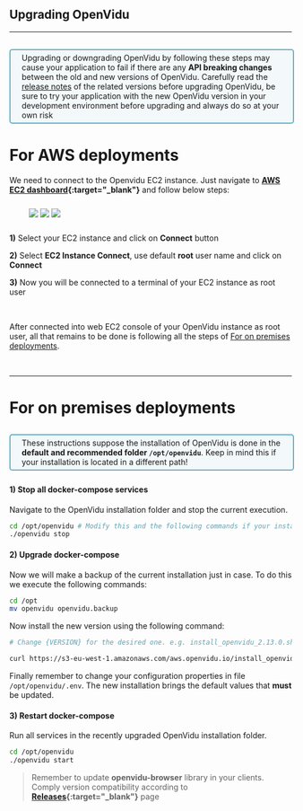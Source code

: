 <h2 id="section-title">Upgrading OpenVidu</h2>
<hr>

<div style="
    display: table;
    border: 2px solid #0088aa9e;
    border-radius: 5px;
    width: 100%;
    margin-top: 30px;
    margin-bottom: 25px;
    padding: 5px 0 5px 0;
    background-color: rgba(0, 136, 170, 0.04);"><div style="display: table-cell; vertical-align: middle">
    <i class="icon ion-android-alert" style="
    font-size: 50px;
    color: #0088aa;
    display: inline-block;
    padding-left: 25%;
"></i></div>
<div style="
    vertical-align: middle;
    display: table-cell;
    padding-left: 20px;
    padding-right: 20px;
    ">
      Upgrading or downgrading OpenVidu by following these steps may cause your application to fail if there are any <strong>API breaking changes</strong> between the old and new versions of OpenVidu. Carefully read the <a href="https://docs.openvidu.io/en/stable/releases/" target="_blank">release notes</a> of the related versions before upgrading OpenVidu, be sure to try your application with the new OpenVidu version in your development environment before upgrading and always do so at your own risk
</div>
</div>

# For AWS deployments

We need to connect to the Openvidu EC2 instance. Just navigate to **[AWS EC2 dashboard](https://console.aws.amazon.com/ec2#Instances){:target="_blank"}** and follow below steps:

<div class="row">
    <div class="upgrade-cf-steps" style="margin: 25px 35px 25px 35px">
        <a data-fancybox="gallery-upgrade-cf" data-caption="Click on 'Update' button" href="img/docs/upgrading/EC2_update1.png"><img class="img-responsive img-pro" style="max-width: 800px" src="img/docs/upgrading/EC2_update1.png"/></a>
        <a data-fancybox="gallery-upgrade-cf" data-caption="Select 'Use current template' and click on 'Next'" href="img/docs/upgrading/EC2_update2.png"><img class="img-responsive img-pro" style="max-width: 700px" src="img/docs/upgrading/EC2_update2.png"/></a>
        <a data-fancybox="gallery-upgrade-cf" data-caption="Change field 'OpenVidu Version'" href="img/docs/upgrading/EC2_update3.png"><img class="img-responsive img-pro" style="max-width: 600px" src="img/docs/upgrading/EC2_update3.png"/></a>
    </div>
    <div class="slick-captions">
      <div class="caption"><p><strong>1)</strong> Select your EC2 instance and click on <strong>Connect</strong> button</p></div>
      <div class="caption"><p><strong>2)</strong> Select <strong>EC2 Instance Connect</strong>, use default <strong>root</strong> user name and click on <strong>Connect</strong></p></div>
      <div class="caption"><p><strong>3)</strong> Now you will be connected to a terminal of your EC2 instance as root user</p></div>
    </div>
</div>

<br>

After connected into web EC2 console of your OpenVidu instance as root user, all that remains to be done is following all the steps of [For on premises deployments](#for-on-premises-deployments).

<br>

---

# For on premises deployments

<div style="
    display: table;
    border: 2px solid #0088aa9e;
    border-radius: 5px;
    width: 100%;
    margin-top: 30px;
    margin-bottom: 25px;
    padding: 5px 0 5px 0;
    background-color: rgba(0, 136, 170, 0.04);"><div style="display: table-cell; vertical-align: middle">
    <i class="icon ion-android-alert" style="
    font-size: 50px;
    color: #0088aa;
    display: inline-block;
    padding-left: 25%;
"></i></div>
<div style="
    vertical-align: middle;
    display: table-cell;
    padding-left: 20px;
    padding-right: 20px;
    ">
These instructions suppose the installation of OpenVidu is done in the <strong>default and recommended folder <code>/opt/openvidu</code></strong>. Keep in mind this if your installation is located in a different path!
</div>
</div>

#### 1) Stop all docker-compose services

Navigate to the OpenVidu installation folder and stop the current execution.

```bash
cd /opt/openvidu # Modify this and the following commands if your installation isn't done in the default path
./openvidu stop
```

#### 2) Upgrade docker-compose 

Now we will make a backup of the current installation just in case. To do this we execute the following commands:

```bash
cd /opt
mv openvidu openvidu.backup
```

Now install the new version using the following command:

```bash
# Change {VERSION} for the desired one. e.g. install_openvidu_2.13.0.sh

curl https://s3-eu-west-1.amazonaws.com/aws.openvidu.io/install_openvidu_{VERSION}.sh | bash
```

Finally remember to change your configuration properties in file `/opt/openvidu/.env`. The new installation brings the default values that **must** be updated.

#### 3) Restart docker-compose

Run all services in the recently upgraded OpenVidu installation folder.

```bash
cd /opt/openvidu
./openvidu start
```

> Remember to update **openvidu-browser** library in your clients. Comply version compatibility according to **[Releases](https://docs.openvidu.io/en/stable/releases){:target="_blank"}** page

<br><br>

<link rel="stylesheet" href="https://cdnjs.cloudflare.com/ajax/libs/fancybox/3.1.20/jquery.fancybox.min.css" />
<script src="https://cdnjs.cloudflare.com/ajax/libs/fancybox/3.1.20/jquery.fancybox.min.js"></script>
<script>
  $().fancybox({
    selector : '[data-fancybox]',
    infobar : true,
    arrows : false,
    loop: true,
    protect: true,
    transitionEffect: 'slide',
    buttons : [
        'close'
    ],
    clickOutside : 'close',
    clickSlide   : 'close',
  });
</script>

<link rel="stylesheet" href="https://use.fontawesome.com/releases/v5.4.1/css/brands.css" integrity="sha384-Px1uYmw7+bCkOsNAiAV5nxGKJ0Ixn5nChyW8lCK1Li1ic9nbO5pC/iXaq27X5ENt" crossorigin="anonymous">
<link rel="stylesheet" href="https://use.fontawesome.com/releases/v5.4.1/css/fontawesome.css" integrity="sha384-BzCy2fixOYd0HObpx3GMefNqdbA7Qjcc91RgYeDjrHTIEXqiF00jKvgQG0+zY/7I" crossorigin="anonymous">

<link rel="stylesheet" type="text/css" href="css/downloads/slick-1.6.0.css"/>
<link rel="stylesheet" type="text/css" href="css/slick-theme.css"/>
<script type="text/javascript" src="js/downloads/slick-1.6.0.min.js"></script>

<script>
    $('.slick-captions').slick({
      asNavFor: '.upgrade-cf-steps',
      arrows: false,
      infinite: false,
      speed: 200,
      fade: true,
      dots: false
    });
    $('.upgrade-cf-steps').slick({
      asNavFor: '.slick-captions',
      autoplay: false,
      arrows: true,
      prevArrow: '<div class="slick-btn slick-btn-prev"><i class="icon ion-chevron-left"></i></div>',
      nextArrow: '<div class="slick-btn slick-btn-next"><i class="icon ion-chevron-right"></i></div>',
      infinite: false,
      dots: true,
      responsive: [
      {
        breakpoint: 768,
        settings: {
          arrows: true,
          slidesToShow: 1
        }
      },
    ]
    });
</script>